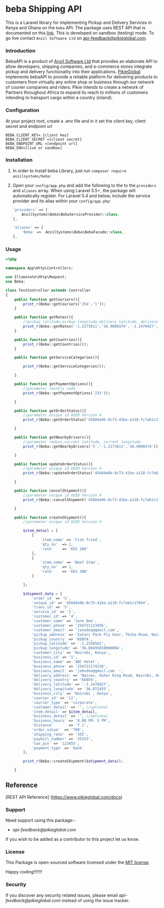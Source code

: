 # beba Shipping API

This is a Laravel library for implementing Pickup and Delivery Services in Kenya and Ghana on the `beba` API. The package uses REST API that is documented on this [link](https://www.pikieglobal.com/docs). This is developed on sandbox (testing) mode. To go live contact `Anzil Software Ltd` on <api-feedback@pikieglobal.com>.

### Introduction

BebaAPI is a product of [Anzil Software Ltd](https://www.anzilsystems.com) that provides an elaborate API to allow developers, shipping companies, and e-commerce stores integrate pickup and delivery functionality into their applications. [PikieGlobal](https://www.pikieglobal.com) implements bebaAPI to provide a reliable platform for delivering products to customers from virtually any online shop or business through our network of courier companies and riders. Pikie intends to create a network of Partners throughout Africa to expand its reach to millions of
customers intending to transport cargo within a country (inland).

### Configuration

At your project root, create a .env file and in it set the client key, client secret and endpoint url

`BEBA_CLIENT_KEY= [client key]` <br>
`BEBA_CLIENT_SECRET =[client secret]`<br>
`BEBA_ENDPOINT_URL =[endpoint url]`<br>
`BEBA_ENV=[live or sandbox]`<br>

### Installation

1. In order to install beba Library, just run `composer require anzilsystems/beba`:

2. Open your `config/app.php` and add the following to the to the `providers` and `aliases` array. When using Laravel 5.5+, the package will automatically register. For Laravel 5.4 and below, include the service provider and its alias within your `config/app.php`:


    ```php
    'providers' => [
        AnzilSystems\Beba\BebaServiceProvider::class,
    ],

    'aliases' => [
        'Beba' =>  AnzilSystems\Beba\BebaFacade::class,
    ],
    ```

### Usage

```php
<?php

namespace App\Http\Controllers;

use Illuminate\Http\Request;
use Beba;

class TestController extends Controller
{
    public function getCouriers(){
        print_r(Beba::getCouriers('254','1'));
    }

    public function getRates(){
        //pickup latitude,pickup longitude,delivery latitude, delivery longitude
        print_r(Beba::getRates('-1.2173611','36.9000374','-1.2476927','36.872455'));
    }

    public function getCountries(){
        print_r(Beba::getCountries());
    }

    public function getServiceCategories(){

        print_r(Beba::getServiceCategories());

    }

    public function getPaymentOptions(){
        //parameter country code
        print_r(Beba::getPaymentOptions('233'));

    }

    public function getOrderStatus(){
        //parameter unique id UUID Version 4
        print_r(Beba::getOrderStatus('45684e0b-8c73-41be-a118-fc7ab1c17694'));

    }

    public function getNearbyDrivers(){
        //parameter radius,current latitude, current longitude
        print_r(Beba::getNearbyDrivers('5','-1.2173611','36.9000374'));

    }

    public function updateOrderStatus(){
        //parameter unique id UUID Version 4
        print_r(Beba::updateOrderStatus('45684e0b-8c73-41be-a118-fc7ab1c17694'));

    }

    public function cancelShipment(){
        //parameter unique id UUID Version 4
        print_r(Beba::cancelShipment('45684e0b-8c73-41be-a118-fc7ab1c17694'));

    }

    public function createShipment(){
        //parameter unique id UUID Version 4

        $item_detail = [
            [
                'item_name' => 'Fish fried',
                'qty_no'  => 2,
                'rate'    => 'KES 200'
            ],
            [
                'item_name' => 'Beef Stew',
                'qty_no'  => 2,
                'rate'    => 'KES 300'
            ]

        ];

        $shipment_data = [
            'order_id' => '5',
            'unique_id' => '45684e0b-8c73-41be-a118-fc7ab1c17694',
            'trans_id' => '5',
            'service_id' => '1',
            'customer_id' => '4',
            'customer_name' => 'Jane Doe',
            'customer_phone' => '254721123456',
            'customer_email' => 'janedoe@gmail.com',
            'pickup_address' => 'Safari Park Fly Over, Thika Road, Nairobi, Kenya',
            'pickup_country' => 'KENYA',
            'pickup_latitude' => '-1.2256562',
            'pickup_longitude' => '36.88495850000004',
            'customer_city' => 'Nairobi, Kenya',
            'business_id' => '1',
            'business_name' => 'ABC Hotel',
            'business_phone' => '254721174236',
            'business_email' => 'johndoe@gmail.com	',
            'delivery_address' => 'Naivas, Outer Ring Road, Nairobi, Kenya',
            'delivery_country' => 'KENYA',
            'delivery_latitude' => '-1.2476927',
            'delivery_longitude' => '36.872455',
            'business_city' => 'Nairobi , Kenya',
            'courier_id' => '12',
            'courier_type' => 'corporate',
            'customer_detail' => '', //optional
            'item_detail' => $item_detail,
            'business_detail' => '', //optional
            'business_hours' => '8.00 PM- 5 PM',
            'distance'       => '7.1',
            'order_value'  => '700',
            'shipping_rate'  => '355',
            'paybill_number' => '35323',
            'tax_pin' => '123455',
            'payment_type' => 'bank'
        ];

        print_r(Beba::createShipment($shipment_data));

    }

```
## Reference

   [REST API Reference] (https://www.pikieglobal.com/docs)

### Support

Need support using this package:-

- _api-feedback@pikieglobal.com_


If you wish to be added as a contributor to this project let us know.

### License

This Package is open-sourced software licensed under the [MIT license](http://opensource.org/licenses/MIT).

Happy coding!!!!!!!

### Security

If you discover any security related issues, please email _api-feedback@pikieglobal.com_ instead of using the issue tracker.

[ico-version]: https://img.shields.io/packagist/v/samerior/mobile-money.svg?style=flat-square
[ico-license]: https://img.shields.io/badge/license-MIT-brightgreen.svg?style=flat-square
[ico-travis]: https://img.shields.io/travis/samerior/mobile-money/master.svg?style=flat-square
[ico-style-ci]: https://styleci.io/repos/132899622/shield?branch=master
[ico-scrutinizer]: https://img.shields.io/scrutinizer/coverage/g/samerior/mobile-money.svg?style=flat-square
[ico-code-quality]: https://img.shields.io/scrutinizer/g/samerior/mobile-money.svg?style=flat-square
[ico-downloads]: https://img.shields.io/packagist/dt/samerior/mobile-money.svg?style=flat-square
[link-packagist]: https://packagist.org/packages/anzilsystems
[link-downloads]: https://packagist.org/packages/anzilsystems/beba
[link-style-ci]: https://styleci.io/repos/132899622
[link-author]: https://github.com/anzilsystems
[link-contributors]: ../../contributors

```

```
